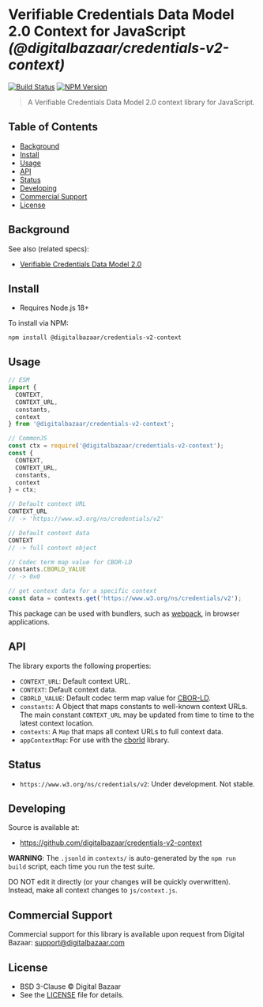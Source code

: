 # Verifiable Credentials Data Model 2.0 Context for JavaScript _(@digitalbazaar/credentials-v2-context)_

[![Build Status](https://img.shields.io/github/actions/workflow/status/digitalbazaar/credentials-v2-context/main.yaml)](https://github.com/digitalbazaar/credentials-v2-context/actions/workflow/main.yaml)
[![NPM Version](https://img.shields.io/npm/v/@digitalbazaar/credentials-v2-context.svg)](https://npm.im/@digitalbazaar/credentials-v2-context)

> A Verifiable Credentials Data Model 2.0 context library for JavaScript.

## Table of Contents

- [Background](#background)
- [Install](#install)
- [Usage](#usage)
- [API](#api)
- [Status](#status)
- [Developing](#developing)
- [Commercial Support](#commercial-support)
- [License](#license)

## Background

See also (related specs):

* [Verifiable Credentials Data Model 2.0](https://w3c.github.io/vc-data-model)

## Install

- Requires Node.js 18+

To install via NPM:

```
npm install @digitalbazaar/credentials-v2-context
```

## Usage

```js
// ESM
import {
  CONTEXT,
  CONTEXT_URL,
  constants,
  context
} from '@digitalbazaar/credentials-v2-context';

// CommonJS
const ctx = require('@digitalbazaar/credentials-v2-context');
const {
  CONTEXT,
  CONTEXT_URL,
  constants,
  context
} = ctx;

// Default context URL
CONTEXT_URL
// -> 'https://www.w3.org/ns/credentials/v2'

// Default context data
CONTEXT
// -> full context object

// Codec term map value for CBOR-LD
constants.CBORLD_VALUE
// -> 0x0

// get context data for a specific context
const data = contexts.get('https://www.w3.org/ns/credentials/v2');
```

This package can be used with bundlers, such as [webpack][], in browser
applications.

## API

The library exports the following properties:
- `CONTEXT_URL`: Default context URL.
- `CONTEXT`: Default context data.
- `CBORLD_VALUE`: Default codec term map value for [CBOR-LD][].
- `constants`: A Object that maps constants to well-known context URLs. The
  main constant `CONTEXT_URL` may be updated from time to time to the
  latest context location.
- `contexts`: A `Map` that maps all context URLs to full context data.
- `appContextMap`: For use with the [cborld][] library.

## Status

- `https://www.w3.org/ns/credentials/v2`: Under development. Not stable.

## Developing

Source is available at:
- https://github.com/digitalbazaar/credentials-v2-context

**WARNING**: The `.jsonld` in `contexts/` is auto-generated by the `npm run build` script,
each time you run the test suite.

DO NOT edit it directly (or your changes will be quickly overwritten).
Instead, make all context changes to `js/context.js`.

## Commercial Support

Commercial support for this library is available upon request from
Digital Bazaar: support@digitalbazaar.com

## License

- BSD 3-Clause © Digital Bazaar
- See the [LICENSE](./LICENSE) file for details.

[CBOR-LD]: https://digitalbazaar.github.io/cbor-ld-spec/
[cborld]: https://github.com/digitalbazaar/cborld
[webpack]: https://webpack.js.org
